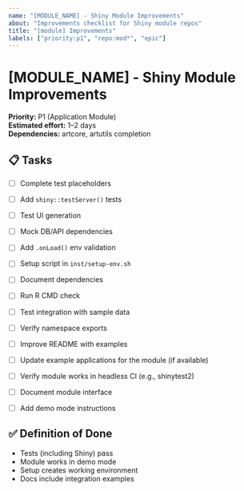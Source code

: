 ```yaml
---
name: "[MODULE_NAME] - Shiny Module Improvements"
about: "Improvements checklist for Shiny module repos"
title: "[module] Improvements"
labels: ["priority:p1", "repo:mod*", "epic"]
---
```


# [MODULE_NAME] - Shiny Module Improvements

**Priority:** P1 (Application Module)  
**Estimated effort:** 1–2 days  
**Dependencies:** artcore, artutils completion

## 📋 Tasks
- [ ] Complete test placeholders
- [ ] Add `shiny::testServer()` tests
- [ ] Test UI generation
- [ ] Mock DB/API dependencies
- [ ] Add `.onLoad()` env validation
- [ ] Setup script in `inst/setup-env.sh`
- [ ] Document dependencies
- [ ] Run R CMD check
- [ ] Test integration with sample data
- [ ] Verify namespace exports
- [ ] Improve README with examples

- [ ] Update example applications for the module (if available)
- [ ] Verify module works in headless CI (e.g., shinytest2)
- [ ] Document module interface
- [ ] Add demo mode instructions

## ✅ Definition of Done
- Tests (including Shiny) pass  
- Module works in demo mode  
- Setup creates working environment  
- Docs include integration examples
